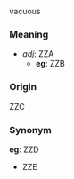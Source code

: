 vacuous
### Meaning
+ _adj_: ZZA
    + __eg__: ZZB

### Origin

ZZC

### Synonym

__eg__: ZZD

+ ZZE



